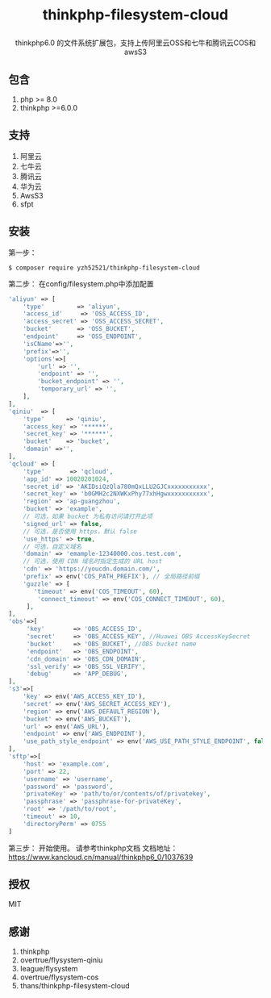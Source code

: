 <h1><p align="center">thinkphp-filesystem-cloud</p></h1>
<p align="center"> thinkphp6.0 的文件系统扩展包，支持上传阿里云OSS和七牛和腾讯云COS和awsS3</p>

## 包含

1. php >= 8.0
2. thinkphp >=6.0.0

## 支持

1. 阿里云
2. 七牛云
3. 腾讯云
4. 华为云
5. AwsS3
6. sfpt

## 安装

第一步：

```shell
$ composer require yzh52521/thinkphp-filesystem-cloud
```

第二步： 在config/filesystem.php中添加配置

```php
'aliyun' => [
    'type'         => 'aliyun',
    'access_id'     => 'OSS_ACCESS_ID',
    'access_secret' => 'OSS_ACCESS_SECRET',
    'bucket'       => 'OSS_BUCKET',
    'endpoint'     => 'OSS_ENDPOINT',
    'isCName'=>'',
    'prefix'=>'',
    'options'=>[
        'url' => '',
        'endpoint' => '', 
        'bucket_endpoint' => '',
        'temporary_url' => '',
    ],
],
'qiniu'  => [
    'type'      => 'qiniu',
    'access_key' => '******',
    'secret_key' => '******',
    'bucket'    => 'bucket',
    'domain' =>'',
],
'qcloud' => [
    'type'       => 'qcloud',
    'app_id' => 10020201024, 
    'secret_id' => 'AKIDsiQzQla780mQxLLU2GJCxxxxxxxxxxx', 
    'secret_key' => 'b0GMH2c2NXWKxPhy77xhHgwxxxxxxxxxxx',
    'region' => 'ap-guangzhou', 
    'bucket' => 'example',
    // 可选，如果 bucket 为私有访问请打开此项
    'signed_url' => false,
    // 可选，是否使用 https，默认 false
    'use_https' => true, 
    // 可选，自定义域名
    'domain' => 'emample-12340000.cos.test.com', 
    // 可选，使用 CDN 域名时指定生成的 URL host
    'cdn' => 'https://youcdn.domain.com/',
    'prefix' => env('COS_PATH_PREFIX'), // 全局路径前缀
    'guzzle' => [
       'timeout' => env('COS_TIMEOUT', 60),
        'connect_timeout' => env('COS_CONNECT_TIMEOUT', 60),
     ],
],
'obs'=>[
     'key'        => 'OBS_ACCESS_ID',
     'secret'     => 'OBS_ACCESS_KEY', //Huawei OBS AccessKeySecret
     'bucket'     => 'OBS_BUCKET', //OBS bucket name
     'endpoint'   => 'OBS_ENDPOINT',
     'cdn_domain' => 'OBS_CDN_DOMAIN',
     'ssl_verify' => 'OBS_SSL_VERIFY',
     'debug'      => 'APP_DEBUG',
],
's3'=>[
    'key' => env('AWS_ACCESS_KEY_ID'),
    'secret' => env('AWS_SECRET_ACCESS_KEY'),
    'region' => env('AWS_DEFAULT_REGION'),
    'bucket' => env('AWS_BUCKET'),
    'url' => env('AWS_URL'),
    'endpoint' => env('AWS_ENDPOINT'),
    'use_path_style_endpoint' => env('AWS_USE_PATH_STYLE_ENDPOINT', false),
],
'sftp'=>[
    'host' => 'example.com',
    'port' => 22,
    'username' => 'username',
    'password' => 'password',
    'privateKey' => 'path/to/or/contents/of/privatekey',
    'passphrase' => 'passphrase-for-privateKey',
    'root' => '/path/to/root',
    'timeout' => 10,
    'directoryPerm' => 0755
]
```

第三步： 开始使用。 请参考thinkphp文档
文档地址：[https://www.kancloud.cn/manual/thinkphp6_0/1037639 ](https://www.kancloud.cn/manual/thinkphp6_0/1037639 )

## 授权

MIT

## 感谢

1. thinkphp
3. overtrue/flysystem-qiniu
4. league/flysystem
5. overtrue/flysystem-cos
7. thans/thinkphp-filesystem-cloud

